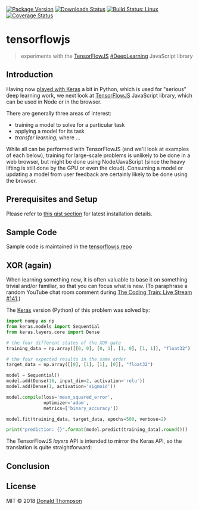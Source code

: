 [![Package Version](https://img.shields.io/npm/v/tensorflowjs.svg?style=flat-square)](https://www.npmjs.com/package/tensorflowjs)
[![Downloads Status](https://img.shields.io/npm/dm/tensorflowjs.svg?style=flat-square)](https://npm-stat.com/charts.html?package=tensorflowjs&from=2016-04-01)
[![Build Status: Linux](https://img.shields.io/travis/witt3rd/tensorflowjs/master.svg?style=flat-square)](https://travis-ci.org/witt3rd/tensorflowjs)
[![Coverage Status](https://img.shields.io/codecov/c/github/witt3rd/tensorflowjs/master.svg?style=flat-square)](https://codecov.io/gh/witt3rd/tensorflowjs)

# tensorflowjs

> experiments with the [TensorFlowJS](https://js.tensorflow.org) [#DeepLearning](https://twitter.com/search?q=%23DeepLearning) JavaScript library

## Introduction

Having now [played with Keras](https://witt3rd.github.io/deep/learning/ai/2018/06/13/keras.html) a bit in Python, which is used for "serious" deep learning work, we next look at [TensorFlowJS](https://js.tensorflow.org) JavaScript library, which can be used in Node or in the browser.

There are generally three areas of interest:

- training a model to solve for a particular task
- applying a model for its task
- _transfer learning_, where ...

While all can be performed with TensorFlowJS (and we'll look at examples of each below), training for large-scale problems is unlikely to be done in a web browser, but might be done using Node/JavaScript (since the heavy lifting is still done by the GPU or even the cloud). Consuming a model or updating a model from user feedback are certainly likely to be done using the browser.

## Prerequisites and Setup

Please refer to [this gist section](https://gist.github.com/witt3rd/567d1e52f1e2da4f45ed72e436dc4576#tensorflowjs) for latest installation details.

## Sample Code

Sample code is maintained in the [tensorflowjs repo](https://github.com/witt3rd/tensorflowjs)

## XOR (again)

When learning something new, it is often valuable to base it on something trivial and/or familiar, so that you can focus what is new. (To paraphrase a random YouTube chat room comment during [The Coding Train: Live Stream #141](https://www.youtube.com/watch?v=_wC4sn5qKQw).)

The [Keras](https://github.com/witt3rd/keras/tree/master/xor_keras) version (Python) of this problem was solved by:

```python
import numpy as np
from keras.models import Sequential
from keras.layers.core import Dense

# the four different states of the XOR gate
training_data = np.array([[0, 0], [0, 1], [1, 0], [1, 1]], "float32")

# the four expected results in the same order
target_data = np.array([[0], [1], [1], [0]], "float32")

model = Sequential()
model.add(Dense(16, input_dim=2, activation='relu'))
model.add(Dense(1, activation='sigmoid'))

model.compile(loss='mean_squared_error',
              optimizer='adam',
              metrics=['binary_accuracy'])

model.fit(training_data, target_data, epochs=500, verbose=2)

print("prediction: {}".format(model.predict(training_data).round()))
```

The TensorFlowJS _layers_ API is intended to mirror the Keras API, so the translation is quite straightforward:

## Conclusion

## License

MIT &copy; 2018 [Donald Thompson](http://witt3rd.com)
